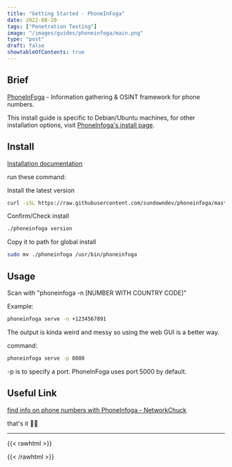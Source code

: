 ```yaml
---
title: "Getting Started - PhoneInFoga"
date: 2022-08-20
tags: ["Penetration Testing"]
image: "/images/guides/phoneinfoga/main.png"
type: "post"
draft: false
showtableOfContents: true
---
```


## Brief

[PhoneInFoga](https://github.com/sundowndev/phoneinfoga) - Information gathering & OSINT framework for phone numbers.

This install guide is specific to Debian/Ubuntu machines, for other installation options, visit [PhoneInfoga's install page](https://sundowndev.github.io/phoneinfoga/getting-started/install/).

## Install 

[Installation documentation](https://sundowndev.github.io/phoneinfoga/getting-started/install/)

run these command: 

Install the latest version

```bash
curl -sSL https://raw.githubusercontent.com/sundowndev/phoneinfoga/master/support/scripts/install | bash
```
Confirm/Check install 

```bash
./phoneinfoga version
```

Copy it to path for global install

```bash
sudo mv ./phoneinfoga /usr/bin/phoneinfoga
```

## Usage 

Scan with "phoneinfoga -n [NUMBER WITH COUNTRY CODE]"

Example: 

```bash
phoneinfoga serve -n +1234567891
```
The output is kinda weird and messy so using the web GUI is a better way. 

command: 

```bash
phoneinfoga serve -p 8080
```
-p is to specify a port. PhoneInFoga uses port 5000 by default.

## Useful Link

[find info on phone numbers with PhoneInfoga - NetworkChuck](https://www.youtube.com/watch?v=6CnDdXVTxhU)

that's it ✌🏽

-------------------------------------------------------------
{{< rawhtml >}} 
<script src="https://utteranc.es/client.js"
        repo="mansoorbarri/website"
        issue-term="title"
        theme="dark-blue"
        crossorigin="anonymous"
        async>
</script>
{{< /rawhtml >}}